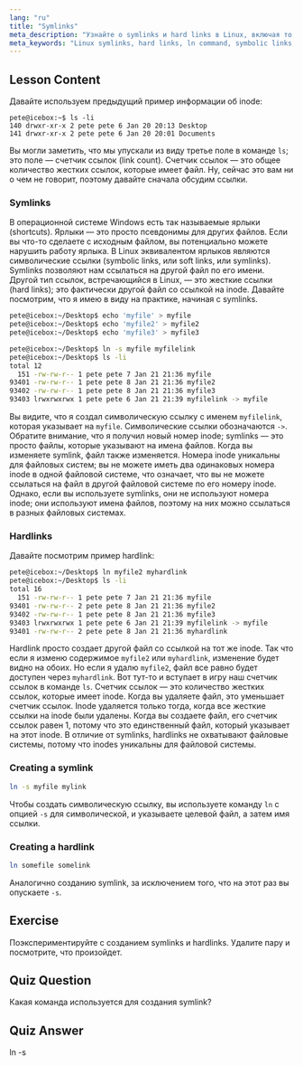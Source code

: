 ```yaml
---
lang: "ru"
title: "Symlinks"
meta_description: "Узнайте о symlinks и hard links в Linux, включая то, как их создавать и управлять ими. Поймите их различия и варианты использования с помощью этого руководства для начинающих."
meta_keywords: "Linux symlinks, hard links, ln command, symbolic links, Linux file system, Linux tutorial, beginner Linux"
---
```


## Lesson Content

Давайте используем предыдущий пример информации об inode:

```plaintext
pete@icebox:~$ ls -li
140 drwxr-xr-x 2 pete pete 6 Jan 20 20:13 Desktop
141 drwxr-xr-x 2 pete pete 6 Jan 20 20:01 Documents
```

Вы могли заметить, что мы упускали из виду третье поле в команде `ls`; это поле — счетчик ссылок (link count). Счетчик ссылок — это общее количество жестких ссылок, которые имеет файл. Ну, сейчас это вам ни о чем не говорит, поэтому давайте сначала обсудим ссылки.

### Symlinks

В операционной системе Windows есть так называемые ярлыки (shortcuts). Ярлыки — это просто псевдонимы для других файлов. Если вы что-то сделаете с исходным файлом, вы потенциально можете нарушить работу ярлыка. В Linux эквивалентом ярлыков являются символические ссылки (symbolic links, или soft links, или symlinks). Symlinks позволяют нам ссылаться на другой файл по его имени. Другой тип ссылок, встречающийся в Linux, — это жесткие ссылки (hard links); это фактически другой файл со ссылкой на inode. Давайте посмотрим, что я имею в виду на практике, начиная с symlinks.

```bash
pete@icebox:~/Desktop$ echo 'myfile' > myfile
pete@icebox:~/Desktop$ echo 'myfile2' > myfile2
pete@icebox:~/Desktop$ echo 'myfile3' > myfile3

pete@icebox:~/Desktop$ ln -s myfile myfilelink
pete@icebox:~/Desktop$ ls -li
total 12
  151 -rw-rw-r-- 1 pete pete 7 Jan 21 21:36 myfile
93401 -rw-rw-r-- 1 pete pete 8 Jan 21 21:36 myfile2
93402 -rw-rw-r-- 1 pete pete 8 Jan 21 21:36 myfile3
93403 lrwxrwxrwx 1 pete pete 6 Jan 21 21:39 myfilelink -> myfile
```

Вы видите, что я создал символическую ссылку с именем `myfilelink`, которая указывает на `myfile`. Символические ссылки обозначаются `->`. Обратите внимание, что я получил новый номер inode; symlinks — это просто файлы, которые указывают на имена файлов. Когда вы изменяете symlink, файл также изменяется. Номера inode уникальны для файловых систем; вы не можете иметь два одинаковых номера inode в одной файловой системе, что означает, что вы не можете ссылаться на файл в другой файловой системе по его номеру inode. Однако, если вы используете symlinks, они не используют номера inode; они используют имена файлов, поэтому на них можно ссылаться в разных файловых системах.

### Hardlinks

Давайте посмотрим пример hardlink:

```bash
pete@icebox:~/Desktop$ ln myfile2 myhardlink
pete@icebox:~/Desktop$ ls -li
total 16
  151 -rw-rw-r-- 1 pete pete 7 Jan 21 21:36 myfile
93401 -rw-rw-r-- 2 pete pete 8 Jan 21 21:36 myfile2
93402 -rw-rw-r-- 1 pete pete 8 Jan 21 21:36 myfile3
93403 lrwxrwxrwx 1 pete pete 6 Jan 21 21:39 myfilelink -> myfile
93401 -rw-rw-r-- 2 pete pete 8 Jan 21 21:36 myhardlink
```

Hardlink просто создает другой файл со ссылкой на тот же inode. Так что если я изменю содержимое `myfile2` или `myhardlink`, изменение будет видно на обоих. Но если я удалю `myfile2`, файл все равно будет доступен через `myhardlink`. Вот тут-то и вступает в игру наш счетчик ссылок в команде `ls`. Счетчик ссылок — это количество жестких ссылок, которые имеет inode. Когда вы удаляете файл, это уменьшает счетчик ссылок. Inode удаляется только тогда, когда все жесткие ссылки на inode были удалены. Когда вы создаете файл, его счетчик ссылок равен 1, потому что это единственный файл, который указывает на этот inode. В отличие от symlinks, hardlinks не охватывают файловые системы, потому что inodes уникальны для файловой системы.

### Creating a symlink

```bash
ln -s myfile mylink
```

Чтобы создать символическую ссылку, вы используете команду `ln` с опцией `-s` для символической, и указываете целевой файл, а затем имя ссылки.

### Creating a hardlink

```bash
ln somefile somelink
```

Аналогично созданию symlink, за исключением того, что на этот раз вы опускаете `-s`.

## Exercise

Поэкспериментируйте с созданием symlinks и hardlinks. Удалите пару и посмотрите, что произойдет.

## Quiz Question

Какая команда используется для создания symlink?

## Quiz Answer

ln -s
